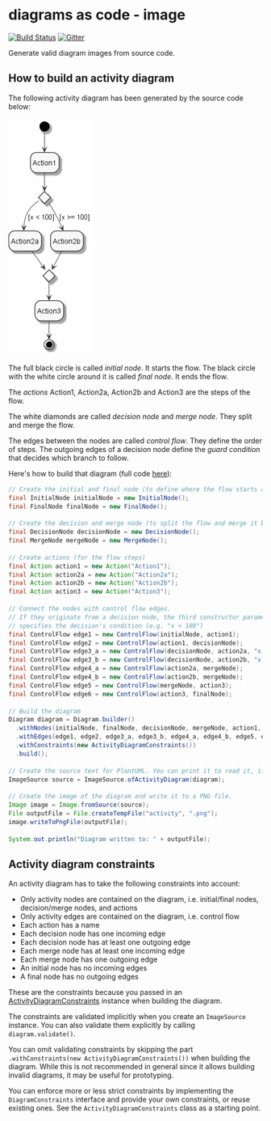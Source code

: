 # diagrams as code - image
[![Build Status](https://travis-ci.com/diagramsascode/diagramsascode.svg?branch=main)](https://travis-ci.com/diagramsascode/diagramsascode)
[![Gitter](https://badges.gitter.im/diagramsascode/community.svg)](https://gitter.im/diagramsascode/community?utm_source=badge&utm_medium=badge&utm_campaign=pr-badge)

Generate valid diagram images from source code.

## How to build an activity diagram
The following activity diagram has been generated by the source code below:

![Diagram of an activity diagram](docs/sample_activity_diagram.png)

The full black circle is called *initial node*. It starts the flow. The black circle with the white circle around it is called *final node*. It ends the flow.

The *actions* Action1, Action2a, Action2b and Action3 are the steps of the flow.

The white diamonds are called *decision node* and *merge node*. They split and merge the flow.

The edges between the nodes are called *control flow*. They define the order of steps. The outgoing edges of a decision node define the *guard condition* that decides which branch to follow.

Here's how to build that diagram (full code [here](https://github.com/diagramsascode/diagramsascode/blob/main/image/src/test/java/org/diagramsascode/image/ImageTest.java)):

``` java
// Create the initial and final node (to define where the flow starts and ends)
final InitialNode initialNode = new InitialNode();
final FinalNode finalNode = new FinalNode();
    
// Create the decision and merge node (to split the flow and merge it back together)
final DecisionNode decisionNode = new DecisionNode();
final MergeNode mergeNode = new MergeNode();
    
// Create actions (for the flow steps)
final Action action1 = new Action("Action1");
final Action action2a = new Action("Action2a");
final Action action2b = new Action("Action2b");
final Action action3 = new Action("Action3");

// Connect the nodes with control flow edges.
// If they originate from a decision node, the third constructor parameter
// specifies the decision's condition (e.g. "x < 100")
final ControlFlow edge1 = new ControlFlow(initialNode, action1);
final ControlFlow edge2 = new ControlFlow(action1, decisionNode);
final ControlFlow edge3_a = new ControlFlow(decisionNode, action2a, "x < 100");
final ControlFlow edge3_b = new ControlFlow(decisionNode, action2b, "x >= 100");
final ControlFlow edge4_a = new ControlFlow(action2a, mergeNode);
final ControlFlow edge4_b = new ControlFlow(action2b, mergeNode);
final ControlFlow edge5 = new ControlFlow(mergeNode, action3);
final ControlFlow edge6 = new ControlFlow(action3, finalNode);

// Build the diagram
Diagram diagram = Diagram.builder()
  .withNodes(initialNode, finalNode, decisionNode, mergeNode, action1, action2a, action2b, action3)
  .withEdges(edge1, edge2, edge3_a, edge3_b, edge4_a, edge4_b, edge5, edge6)
  .withConstraints(new ActivityDiagramConstraints())
  .build();

// Create the source text for PlantUML. You can print it to read it, if you want to.
ImageSource source = ImageSource.ofActivityDiagram(diagram);

// Create the image of the diagram and write it to a PNG file.
Image image = Image.fromSource(source);
File outputFile = File.createTempFile("activity", ".png");
image.writeToPngFile(outputFile);

System.out.println("Diagram written to: " + outputFile);
```

## Activity diagram constraints
An activity diagram has to take the following constraints into account:

* Only activity nodes are contained on the diagram, i.e. initial/final nodes, decision/merge nodes, and actions
* Only activity edges are contained on the diagram, i.e. control flow
* Each action has a name
* Each decision node has one incoming edge
* Each decision node has at least one outgoing edge
* Each merge node has at least one incoming edge
* Each merge node has one outgoing edge
* An initial node has no incoming edges
* A final node has no outgoing edges

These are the constraints because you passed in an [ActivityDiagramConstraints](https://github.com/diagramsascode/diagramsascode/blob/main/activity/src/main/java/org/diagramsascode/activity/constraint/ActivityDiagramConstraints.java) instance when building the diagram.

The constraints are validated implicitly when you create an `ImageSource` instance.
You can also validate them explicitly by calling `diagram.validate()`.

You can omit validating constraints by skipping the part `.withConstraints(new ActivityDiagramConstraints())` when building the diagram. 
While this is not recommended in general since it allows building invalid diagrams, it may be useful for prototyping.

You can enforce more or less strict constraints by implementing the `DiagramConstraints` interface and provide your own constraints,
or reuse existing ones. See the `ActivityDiagramConstraints` class as a starting point.

